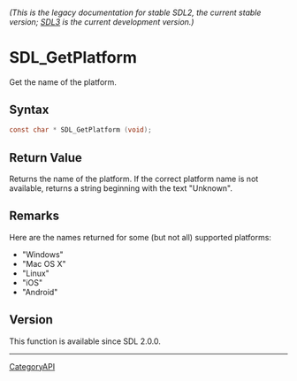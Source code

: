 ###### (This is the legacy documentation for stable SDL2, the current stable version; [SDL3](https://wiki.libsdl.org/SDL3/) is the current development version.)
# SDL_GetPlatform

Get the name of the platform.

## Syntax

```c
const char * SDL_GetPlatform (void);

```

## Return Value

Returns the name of the platform. If the correct platform name is not
available, returns a string beginning with the text "Unknown".

## Remarks

Here are the names returned for some (but not all) supported platforms:

- "Windows"
- "Mac OS X"
- "Linux"
- "iOS"
- "Android"

## Version

This function is available since SDL 2.0.0.

----
[CategoryAPI](CategoryAPI)

